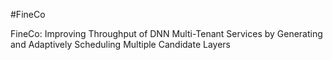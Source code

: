 #FineCo

FineCo: Improving Throughput of DNN Multi-Tenant Services by Generating and Adaptively Scheduling Multiple Candidate Layers
